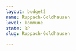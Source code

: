 ```yaml
---
layout: budget2
name: Ruppach-Goldhausen
level: kommune
state: RP
slug: Ruppach-Goldhausen

---
```



